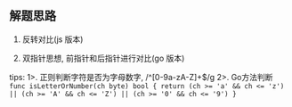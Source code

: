 ## 解题思路

1. 反转对比(js 版本)

2. 双指针思想, 前指针和后指针进行对比(go 版本)

tips: 
    1>. 正则判断字符是否为字母数字, /^[0-9a-zA-Z]+$/g
    2>. Go方法判断
        ```
        func isLetterOrNumber(ch byte) bool {
	        return (ch >= 'a' && ch <= 'z') || (ch >= 'A' && ch <= 'Z') || (ch >= '0' && ch <= '9')
        }
        ```
